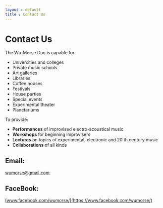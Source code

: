 ```yaml
---
layout : default
title : Contact Us
---
```


# Contact Us

The Wu-Morse Duo is capable for:

- Universities and colleges
- Private music schools
- Art galleries
- Libraries
- Coffee houses
- Festivals
- House parties
- Special events
- Experimental theater
- Planetariums


To provide:

- **Performances** of improvised electro-acoustical music
- **Workshops** for beginning improvisers
- **Lectures** on topics of experimental, electronic and 20 th century music
- **Collaborations** of all kinds


## Email:
[wumorse@gmail.com](mailto://wumorse@gmail.com)

## FaceBook:
[www.facebook.com/wumorse/](https://www.facebook.com/wumorse/)